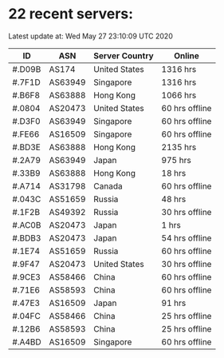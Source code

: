 # 22 recent servers:

Latest update at: Wed May 27 23:10:09 UTC 2020

| ID | ASN | Server Country | Online |
| -- | --- | -------------- | ------ |
| #.D09B | AS174 | United States | 1316 hrs |
| #.7F1D | AS63949 | Singapore | 1316 hrs |
| #.B6F8 | AS63888 | Hong Kong | 1066 hrs |
| #.0804 | AS20473 | United States | 60 hrs offline |
| #.D3F0 | AS63949 | Singapore | 60 hrs offline |
| #.FE66 | AS16509 | Singapore | 60 hrs offline |
| #.BD3E | AS63888 | Hong Kong | 2135 hrs |
| #.2A79 | AS63949 | Japan | 975 hrs |
| #.33B9 | AS63888 | Hong Kong | 18 hrs |
| #.A714 | AS31798 | Canada | 60 hrs offline |
| #.043C | AS51659 | Russia | 48 hrs |
| #.1F2B | AS49392 | Russia | 30 hrs offline |
| #.AC0B | AS20473 | Japan | 1 hrs |
| #.BDB3 | AS20473 | Japan | 54 hrs offline |
| #.1E74 | AS51659 | Russia | 60 hrs offline |
| #.9F47 | AS20473 | United States | 30 hrs offline |
| #.9CE3 | AS58466 | China | 60 hrs offline |
| #.71E6 | AS58593 | China | 60 hrs offline |
| #.47E3 | AS16509 | Japan | 91 hrs |
| #.04FC | AS58466 | China | 25 hrs offline |
| #.12B6 | AS58593 | China | 25 hrs offline |
| #.A4BD | AS16509 | Singapore | 60 hrs offline |

